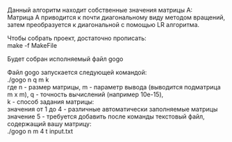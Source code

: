 Данный алгоритм находит собственные значения матрицы А:   
Матрица A приводится к почти диагональному виду методом вращений, затем преобразуется к диагональной с помощью LR алгоритма.

Чтобы собрать проект, достаточно прописать:   
make -f MakeFile    

Будет собран исполняемый файл gogo  

Файл gogo запускается следующей командой:    
./gogo n q m k  
где n - размер матрицы, m - параметр вывода (выводится подматрица m x m), q - точность вычислений (например 10e-15),   
k - способ задания матрицы:  
значения от 1 до 4 - различные автоматически заполняемые матрицы  
значение 5 - требуется добавить после команды текстовый файл, содержащий вашу матрицу:    
./gogo n m 4 t input.txt
